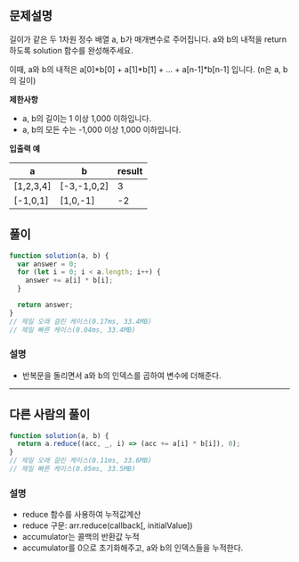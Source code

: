 ## 문제설명

길이가 같은 두 1차원 정수 배열 a, b가 매개변수로 주어집니다. a와 b의 내적을 return 하도록 solution 함수를 완성해주세요.

이때, a와 b의 내적은 a[0]*b[0] + a[1]*b[1] + ... + a[n-1]\*b[n-1] 입니다. (n은 a, b의 길이)

**제한사항**

- a, b의 길이는 1 이상 1,000 이하입니다.
- a, b의 모든 수는 -1,000 이상 1,000 이하입니다.

**입출력 예**

| a         | b           | result |
| --------- | ----------- | ------ |
| [1,2,3,4] | [-3,-1,0,2] | 3      |
| [-1,0,1]  | [1,0,-1]    | -2     |

## 풀이

```js
function solution(a, b) {
  var answer = 0;
  for (let i = 0; i < a.length; i++) {
    answer += a[i] * b[i];
  }

  return answer;
}
// 제일 오래 걸린 케이스(0.17ms, 33.4MB)
// 제일 빠른 케이스(0.04ms, 33.4MB)
```

### 설명

- 반복문을 돌리면서 a와 b의 인덱스를 곱하여 변수에 더해준다.

---

## 다른 사람의 풀이

```js
function solution(a, b) {
  return a.reduce((acc, _, i) => (acc += a[i] * b[i]), 0);
}
// 제일 오래 걸린 케이스(0.11ms, 33.6MB)
// 제일 빠른 케이스(0.05ms, 33.5MB)
```

### 설명

- reduce 함수를 사용하여 누적값계산
- reduce 구문: arr.reduce(callback[, initialValue])
- accumulator는 콜백의 반환값 누적
- accumulator를 0으로 초기화해주고, a와 b의 인덱스들을 누적한다.

